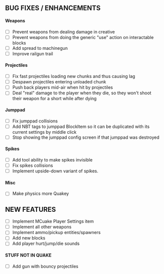 ## BUG FIXES / ENHANCEMENTS

#### Weapons
- [ ] Prevent weapons from dealing damage in creative
- [ ] Prevent weapons from doing the generic "use" action on interactable blocks
- [ ] Add spread to machinegun
- [ ] Improve railgun trail

#### Projectiles
- [ ] Fix fast projectiles loading new chunks and thus causing lag
- [ ] Despawn projectiles entering unloaded chunk
- [ ] Push back players mid-air when hit by projectiles
- [ ] Deal "real" damage to the player when they die, so they won't shoot their weapon for a short while after dying

#### Jumppad
- [ ] Fix jumppad collisions
- [ ] Add NBT tags to jumppad BlockItem so it can be duplicated with its current settings by middle click
- [ ] Stop showing the jumppad config screen if that jumppad was destroyed

#### Spikes
- [ ] Add tool ability to make spikes invisible
- [ ] Fix spikes collisions
- [ ] Implement upside-down variant of spikes.

#### Misc
- [ ] Make physics more Quakey

## NEW FEATURES
- [ ] Implement MCuake Player Settings item
- [ ] Implement all other weapons
- [ ] Implement ammo/pickup entities/spawners
- [ ] Add new blocks
- [ ] Add player hurt/jump/die sounds

#### STUFF NOT IN QUAKE
- [ ] Add gun with bouncy projectiles
